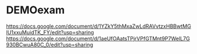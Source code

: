 # DEMOexam
https://docs.google.com/document/d/1YZkY5thMxaZwLdRAVvtzxHBBwtMGlU1xxuMuidTK_FY/edit?usp=sharing
https://docs.google.com/document/d/1aeUfOAatsTPjrVPfGTMnt9P7WelL7G930BCwuA80C_0/edit?usp=sharing
